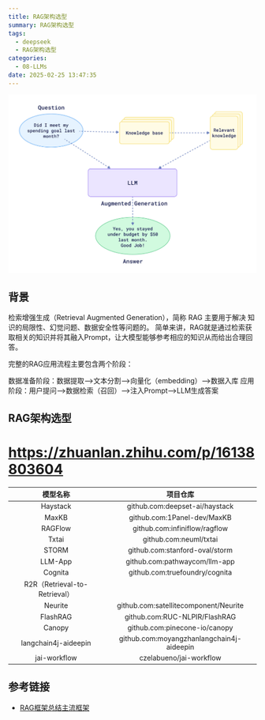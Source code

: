 ```yaml
---
title: RAG架构选型
summary: RAG架构选型
tags:
  - deepseek
  - RAG架构选型
categories:
  - 08-LLMs
date: 2025-02-25 13:47:35
---
```


![RAG简单架构.png](RAG架构选型/RAG简单架构.png)

## 背景

检索增强生成（Retrieval Augmented Generation），简称 RAG 主要用于解决 知识的局限性、幻觉问题、数据安全性等问题的。
简单来讲，RAG就是通过检索获取相关的知识并将其融入Prompt，让大模型能够参考相应的知识从而给出合理回答。

完整的RAG应用流程主要包含两个阶段：

数据准备阶段：数据提取——>文本分割——>向量化（embedding）——>数据入库
应用阶段：用户提问——>数据检索（召回）——>注入Prompt——>LLM生成答案

## RAG架构选型

# https://zhuanlan.zhihu.com/p/16138803604

|            模型名称             |                   项目仓库                    |
|:---------------------------:|:-----------------------------------------:|
|          Haystack           |      github.com:deepset-ai/haystack       |
|            MaxKB            |        github.com:1Panel-dev/MaxKB        |
|           RAGFlow           |       github.com:infiniflow/ragflow       |
|            Txtai            |          github.com:neuml/txtai           |
|            STORM            |      github.com:stanford-oval/storm       |
|           LLM-App           |       github.com:pathwaycom/llm-app       |
|           Cognita           |      github.com:truefoundry/cognita       |
| R2R（Retrieval-to-Retrieval） |                                           |
|           Neurite           |   github.com:satellitecomponent/Neurite   |
|          FlashRAG           |       github.com:RUC-NLPIR/FlashRAG       |
|           Canopy            |       github.com:pinecone-io/canopy       |
|    langchain4j-aideepin     | github.com:moyangzhanlangchain4j-aideepin |
|    jai-workflow     | czelabueno/jai-workflow |


## 参考链接

+ [RAG框架总结主流框架](https://juejin.cn/post/7442301465249382419)